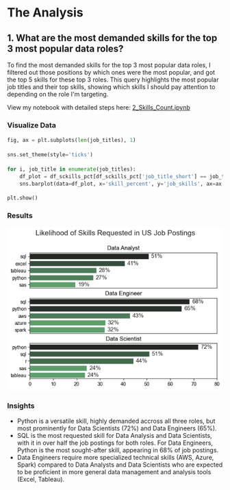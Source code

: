 # The Analysis
## 1. What are the most demanded skills for the top 3 most popular data roles?
To find the most demanded skills for the top 3 most popular data roles, I filtered out those positions by which ones were the most popular, and got the top 5 skills for these top 3 roles. This query highlights the most popular job titles and their top skills, showing which skills I should pay attention to depending on the role I'm targeting.

View my notebook with detailed steps here: [2_Skills_Count.ipynb](2_Skills_Count.ipynb)

### Visualize Data

```python
fig, ax = plt.subplots(len(job_titles), 1)

sns.set_theme(style='ticks')

for i, job_title in enumerate(job_titles):
    df_plot = df_sckills_pct[df_sckills_pct['job_title_short'] == job_title].head(5)
    sns.barplot(data=df_plot, x='skill_percent', y='job_skills', ax=ax[i], hue='skill_count', palette='dark:g_r')

plt.show()
```

### Results
![Visualization of Top Skills for Data Nerds](images/skill_count_result.png)

### Insights
- Python is a versatile skill, highly demanded accross all three roles, but most prominently for Data Scientists (72%) and Data Engineers (65%).
- SQL is the most requested skill for Data Analysis and Data Scientists, with it in over half the job postings for both roles. For Data Engineers, Python is the most sought-after skill, appearing in 68% of job postings.
- Data Engineers require more specialized technical skills (AWS, Azure, Spark) compared to Data Analysts and Data Scientists who are expected to be proficient in more general data management and analysis tools (Excel, Tableau).